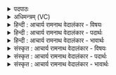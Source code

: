 <details><summary>पदपाठः</summary>

सः꣢। नः꣣। इन्द्रः। शि꣡वः꣢꣯। स꣡खा꣢꣯। स। खा꣣। अ꣡श्वा꣢꣯वत्। गो꣡म꣢꣯त्। य꣡व꣢꣯मत्। उ꣣रु꣡धा꣢रा। उ꣣रु꣢। धा꣣रा। इव। दोहते। १४५२।
</details>

<details><summary>अधिमन्त्रम् (VC)</summary>

- इन्द्रः
- सुकक्ष आङ्गिरसः
- गायत्री
- षड्जः
</details>

<details><summary>हिन्दी : आचार्य रामनाथ वेदालंकार - विषयः</summary>

अगले मन्त्र में यह कहते हैं कि राजा प्रजाओं के लिए क्या करे।
</details>

<details><summary>हिन्दी : आचार्य रामनाथ वेदालंकार - पदार्थः</summary>

पदार्थान्वयभाषाः -  (सः) वह (नः) हमारा (शिवः) मङ्गलकारी, (सखा) मित्र (इन्द्रः) वीर राजा (अश्वावत्) घोड़ों से युक्त, (गोमत्) गायों से युक्त (यवमत्) जौ आदि अन्नों से युक्त धन को (दोहते) हमारे लिए दुह कर दे, (उरुधारा इव) जैसे मोटी धारोंवाली दुधारु गाय दूध देती है ॥३॥ यहाँ उपमालङ्कार है ॥३॥
</details>

<details><summary>हिन्दी : आचार्य रामनाथ वेदालंकार - भावार्थः</summary>

भावार्थभाषाः -  वही राजा होने योग्य है, जो प्रजाजनों को धन, धान्य, गाय, घोड़े आदि सम्पदाओं से समृद्ध कर सके, क्योंकि समृद्ध लोग ही अध्यात्म-मार्ग पर चलना चाहते हैं ॥३॥ इस खण्ड में परमात्मा की उपासना के तथा राजनीति के विषय का वर्णन होने से इस खण्ड की पूर्व खण्ड के साथ सङ्गति जाननी चाहिए ॥ तेरहवें अध्याय में द्वितीय खण्ड समाप्त ॥
</details>

<details><summary>संस्कृत : आचार्य रामनाथ वेदालंकार - विषयः</summary>

अथ राजा प्रजाभ्यः किं कुर्यादित्याह।
</details>

<details><summary>संस्कृत : आचार्य रामनाथ वेदालंकार - पदार्थः</summary>

पदार्थान्वयभाषाः -  (सः) असौ (नः) अस्माकम् (शिवः) मङ्गलकरः (सखा) सुहृत् (इन्द्रः) वीरो राजा (अश्वावत्) अश्वयुक्तम्, (गोमत्) गोयुक्तम्, (यवमत्) यवाद्यन्नयुक्तं धनम् (दोहते) अस्मभ्यं दुह्यात्। कथमिव ? (उरुधारा इव) विस्तीर्णधारा धेनुर्यथा क्षीरं प्रयच्छति तद्वत् ॥३॥ अत्रोपमालङ्कारः ॥३॥
</details>

<details><summary>संस्कृत : आचार्य रामनाथ वेदालंकार - भावार्थः</summary>

भावार्थभाषाः -  स एव राजा भवितुमर्हति यः प्रजाजनान् धनधान्यगवाश्वादिभिः सम्पद्भिः समृद्धान् कुर्यात्, यतः समृद्धा एव जना अध्यात्ममार्गमीहन्ते ॥३॥ अस्मिन् खण्डे परमात्मोपासनाविषयस्य नृपनीतेश्च वर्णनादेतत्खण्डस्य पूर्वखण्डेन संगतिर्बोध्या ॥
</details>